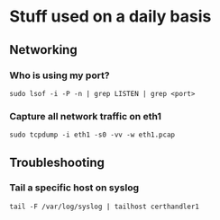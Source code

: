 # Stuff used on a daily basis


## Networking

### Who is using my port?
`sudo lsof -i -P -n | grep LISTEN | grep <port>`

### Capture all network traffic on eth1
`sudo tcpdump -i eth1 -s0 -vv -w eth1.pcap`


## Troubleshooting

### Tail a specific host on syslog
`tail -F /var/log/syslog | tailhost certhandler1`


